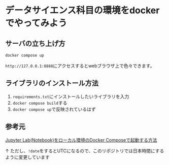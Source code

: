 # データサイエンス科目の環境をdockerでやってみよう

## サーバの立ち上げ方

```bash
docker compose up
```

`http://127.0.0.1:8888`にアクセスするとwebブラウザ上で色々できます。

## ライブラリのインストール方法

1. `requirements.txt`にインストールしたいライブラリを入力
2. `docker compose build`する
3. `docker compose up`で反映されているはず

## 参考元

[Jupyter Lab(Notebook)をローカル環境のDocker Composeで起動する方法
](https://dev.classmethod.jp/articles/jupyter-notebook-on-docker-compose/)

↑ ただし、`!date`をするとUTCになるので、このリポジトリでは日本時間にするように変更しています
